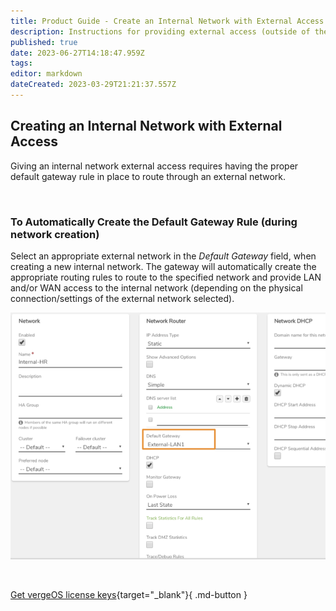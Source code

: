 ```yaml
---
title: Product Guide - Create an Internal Network with External Access
description: Instructions for providing external access (outside of the VergeIO environment) to an internal network
published: true
date: 2023-06-27T14:18:47.959Z
tags: 
editor: markdown
dateCreated: 2023-03-29T21:21:37.557Z
---
```


## Creating an Internal Network with External Access

Giving an internal network external access requires having the proper default gateway rule in place to route through an external network.



<br> 

### To Automatically Create the Default Gateway Rule (during network creation)

Select an appropriate external network in the *Default Gateway* field, when creating a new internal network. The gateway will automatically create the appropriate routing rules to route to the specified network and provide LAN and/or WAN access to the internal network (depending on the physical connection/settings of the external network selected).

![setdefgw.png](/public/userguide-sshots/setdefgw.png)

<br>

[Get vergeOS license keys](https://www.verge.io/test-drive){target="_blank"}{ .md-button }